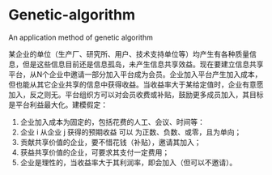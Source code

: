 # Genetic-algorithm
An application method of genetic algorithm

某企业的单位（生产厂、研究所、用户、技术支持单位等）均产生有各种质量信息，但是这些信息目前还是信息孤岛，未产生信息共享效益。现在要建立信息共享平台，从N个企业中邀请一部分加入平台成为会员。企业加入平台产生加入成本，但也能从其它企业共享的信息中获得收益。当收益率大于某给定值时，企业有意愿加入，反之则无。平台组织方可以对会员收费或补贴，鼓励更多成员加入，其目标是平台利益最大化。建模假定：
1. 企业加入成本为固定的，包括花费的人工、会议、时间等：
2. 企业 i 从企业 j 获得的预期收益 可以 为正数、负数、或零，且为单向；
3. 贡献共享价值的企业，要不惜花钱（补贴），邀请其加入；
4. 获益共享价值的企业，可要求其支付一定费用；
5. 企业是理性的，当收益率大于其利润率，即会加入（但可以不邀请）。


